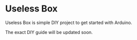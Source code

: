 # Useless Box

Useless Box is simple DIY project to get started with Arduino. 

The exact DIY guide will be updated soon.